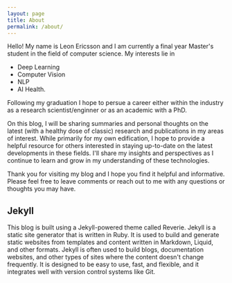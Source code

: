 ```yaml
---
layout: page
title: About
permalink: /about/
---
```

Hello! My name is Leon Ericsson and I am currently a final year Master's student in the field of computer science. My interests lie in 

- Deep Learning
- Computer Vision 
- NLP 
- AI Health. 

Following my graduation I hope to persue a career either within the industry as a research scientist/enginner or as an academic with a PhD.

On this blog, I will be sharing summaries and personal thoughts on the latest (with a healthy dose of classic) research and publications in my areas of interest. While primarily for my own edification, I hope to provide a helpful resource for others interested in staying up-to-date on the latest developments in these fields. I'll share my insights and perspectives as I continue to learn and grow in my understanding of these technologies.

Thank you for visiting my blog and I hope you find it helpful and informative. Please feel free to leave comments or reach out to me with any questions or thoughts you may have.

## Jekyll
This blog is built using a Jekyll-powered theme called Reverie. Jekyll is a static site generator that is written in Ruby. It is used to build and generate static websites from templates and content written in Markdown, Liquid, and other formats. Jekyll is often used to build blogs, documentation websites, and other types of sites where the content doesn't change frequently. It is designed to be easy to use, fast, and flexible, and it integrates well with version control systems like Git.
